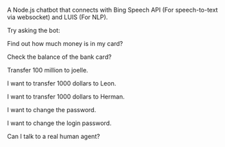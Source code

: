 A Node.js chatbot that connects with Bing Speech API (For speech-to-text via websocket) and LUIS (For NLP).



Try asking the bot:

Find out how much money is in my card?

Check the balance of the bank card?

Transfer 100 million to joelle.

I want to transfer 1000 dollars to Leon. 

I want to transfer 1000 dollars to Herman.

I want to change the password. 

I want to change the login password.

Can I talk to a real human agent?

